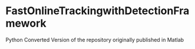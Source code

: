 # FastOnlineTrackingwithDetectionFramework
Python Converted Version of the repository originally published in Matlab

